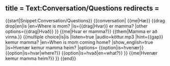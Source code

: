 title = Text:Conversation/Questions
redirects =
---

{{start|Snippet:Conversation/Questions}}
{{conversation|
{{me|Hæ}}
{{drag drop|en|is
  |en=Where is mom?
  |is={{drag|Hvar}} er mamma?
  |other options={{drag|Hvað}}
}}
{{me|Hvar er mamma?}}
{{them|Mamma er að vinna.}}
{{multiple choice|is|is
  |listen=true
  |audio=köttur.mp3
  |hint={{gap}} kemur mamma?
  |en=When is mom coming home?
  |show_english=true
  |is=Hvenær kemur mamma heim?
  |options=
    {{option|is=hvenær}}
    {{option|is=hvar|where?}}
    {{option|is=hvað|en=what?}}
}}
{{me|Hvenær kemur mamma heim?}}
}}
{{end}}